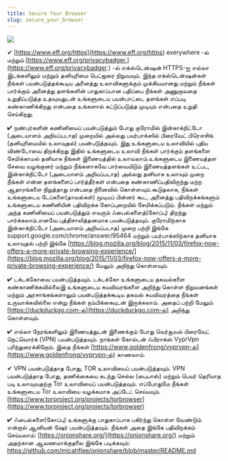 ```yaml
---
title: Secure Your Browser
slug: secure_your_browser
---
```


![](/images/coverchap_6.jpg)





✔ [https://www.eff.org/https](https://www.eff.org/https) everywhere -ல் மற்றும் [https://www.eff.org/privacybadger.](https://www.eff.org/privacybadger.) -ல் எக்ஸ்டென்ஷன்  HTTPS-ஐ எல்லா இடங்களிலும் மற்றும் தனியுரிமை பெட்ஜரை நிறுவவும். இந்த எக்ஸ்டென்ஷன்கள் நீங்கள் பயன்படுத்தக்கூடிய அனைத்து உலாவிகளுக்கும் முக்கியமானது மற்றும் நீங்கள் பார்க்கும் அனைத்து தளங்களின் பாதுகாப்பான பதிப்பை நீங்கள் அணுகுவதை உறுதிப்படுத்த உதவுவதுடன் உங்களுடைய பயன்பாட்டை தளங்கள் எப்படி கண்காணிக்கிறது என்பதை உங்களால் கட்டுப்படுத்த முடியும் என்பதை உறுதி செய்கிறது. 

✔  நண்பர்களின் கணினியைப் பயன்படுத்தும் போது குரோமில் இன்காக்நிட்டோ (அடையாளம் அறியப்படாத) முறையில் அல்லது பயர்பாக்ஸில் பிரைவேட் பிரௌசிங் (தனியுரிமையில் உலாவுதல்) பயன்படுத்தவும். இது உங்களுடைய உலாவியில் புதிய விண்டோவை திறக்கிறது இதில் உங்களுடைய உலாவி நீங்கள் பார்க்கும் தளங்களை சேமிக்காமல் தனியாக நீங்கள் இணையத்தில் உலாவலாம்.உங்களுடைய இணையத்தள சேவை வழங்குனர் மற்றும் நீங்களாகவே பார்வையிடும் இணையத்தளங்கள் உட்பட, இன்காக்நிட்டோ (அடையாளம் அறியப்படாத) அல்லது தனியாக உலாவும் முறை நீங்கள் என்ன தளங்களைப் பார்த்தீர்கள் என்பதை கண்காணிப்பதிலிருந்து மற்ற ஆதாரங்களை நிறுத்தாது என்பதை நினைவில் கொள்ளவும்.கூடுதலாக, நீங்கள் உங்களுடைய டேப்களை(தாவல்கள்) மூடியப் பின்னர் கூட, அனைத்து பதிவிறக்கங்களும் உங்களுடைய கணினியின் பதிவிறக்க கோப்புறையில் சேமிக்கப்படும். நீங்கள் மற்றும் அந்த கணினியைப் பயன்படுத்தும் எவரும் ஃபைல்களைத்(கோப்பு) திறந்து பார்க்கலாம்.எனவே புத்திசாலித்தனமாக பயன்படுத்தவும். குரோமிற்காக இன்காக்நிட்டோ (அடையாளம் அறியப்படாத) முறை பற்றி இங்கே support.google.com/chrome/answer/95464  மற்றும் பயர்பாக்ஸிற்காக தனியாக உலாவுதல் பற்றி இங்கே [https://blog.mozilla.org/blog/2015/11/03/firefox-now-offers-a-more-private-browsing-experience/](https://blog.mozilla.org/blog/2015/11/03/firefox-now-offers-a-more-private-browsing-experience/) மேலும் அறிந்து கொள்ளவும்.




✔ டக்டக்கோவை பயன்படுத்தவும். டக்டக்கோ உங்களுடைய தகவல்களை கண்காணிக்கவில்லைஇ உங்களுடைய சுயவிவரங்களை அறிந்து கொள்ள நிறுவனங்கள் மற்றும் அரசாங்கங்களாலும் பயன்படுத்தக்கூடிய தகவல் சுயவிவரத்தை நீங்கள் உருவாக்கவில்லை என்று நீங்கள் நம்பிக்கையுடன் இருக்கலாம். அதைப் பற்றி மேலும் [https://duckduckgo.com-ல்](https://duckduckgo.com-ல்) அறிந்து கொள்ளவும்.

✔ எல்லா நேரங்களிலும் இணையத்துடன் இணைக்கும் போது வெர்சூவல் பிரைவேட் நெட்வொர்க் (VPN) பயன்படுத்தவும். நாங்கள் கோல்டன் ஃபிராக்ஸ் VyprVpn பரிந்துரைக்கிறோம். இதை நீங்கள் [https://www.goldenfrong/vyprvpn-ல்](https://www.goldenfrong/vyprvpn-ல்) காணலாம்.  

✔ VPN பயன்படுத்தாத போது, TOR உலாவியைப் பயன்படுத்தவும். VPN பயன்படுத்தாத போது, தணிக்கையை கடந்து செல்ல (பைபாஸ்) மற்றும் பெயர் தெரியாத படி உலாவுவதற்கு Tor உலாவியைப் பயன்படுத்தவும். எப்போதுமே நீங்கள் உங்களுடைய Tor உலாவியை வழக்கமாக அப்டேட் செய்யவும்.   [https://www.torproject.org/projects/torbrowser](https://www.torproject.org/projects/torbrowser) 

✔ ஃபைல்களை(கோப்பு) உங்களுக்கு பாதுகாப்பாக பகிர்ந்து கொள்ள வேண்டும் என்றால் ஆனியன் ஷேர் பயன்படுத்தவும். நீங்கள் அதை இங்கே பதிவிறக்கம் செய்யலாம்: [https://onionshare.org/](https://onionshare.org/) மற்றும் அதற்கான ஆவணமாக்குதலை இங்கே படிக்கவும்: https://github.com/micahflee/onionshare/blob/master/README.md